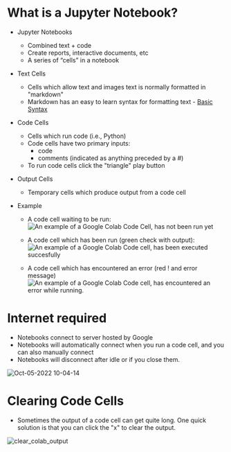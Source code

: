 # What is a Jupyter Notebook?

- Jupyter Notebooks
    - Combined text + code
    - Create reports, interactive documents, etc
    - A series of “cells” in a notebook

- Text Cells
    - Cells which allow text and images text is normally formatted in "markdown"
    - Markdown has an easy to learn syntax for formatting text - [Basic Syntax](https://www.markdownguide.org/basic-syntax/)

- Code Cells
    - Cells which run code (i.e., Python)
    - Code cells have two primary inputs:
       - code
       - comments (indicated as anything preceded by a #)
    - To run code cells click the "triangle" play button 

- Output Cells
    - Temporary cells which produce output from a code cell

- Example
    - A code cell waiting to be run:
      ![An example of a Google Colab Code Cell, has not been run yet](https://i.imgur.com/CJnNAhB.png)

    - A code cell which has been run (green check with output):
      ![An example of a Google Colab Code cell, has been executed succesfully](https://i.imgur.com/iqx7Yx2.png)

    - A code cell which has encountered an error (red ! and error message)
      ![An example of a Google Colab Code cell, has encountered an error while running.](https://i.imgur.com/F0TOUZD.png)






# Internet required

- Notebooks connect to server hosted by Google
- Notebooks will automatically connect when you run a code cell, and you can also manually connect
- Notebooks will disconnect after idle or if you close them. 

![Oct-05-2022 10-04-14](https://user-images.githubusercontent.com/16119098/193928316-7295677b-dec7-4baf-82ba-665912ea8c44.gif)

# Clearing Code Cells

- Sometimes the output of a code cell can get quite long. One quick solution is that you can click the "x" to clear the output. 

![clear_colab_output](https://user-images.githubusercontent.com/16119098/193930237-80aeeb09-991e-40b1-844c-675e102a9962.gif)

